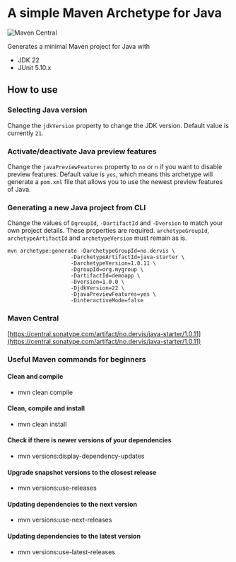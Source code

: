 # A simple Maven Archetype for Java
![Maven Central](https://img.shields.io/maven-central/v/no.dervis/java-starter?style=flat-square)

Generates a minimal Maven project for Java with

- JDK 22
- JUnit 5.10.x

## How to use

### Selecting Java version
Change the `jdkVersion` property to change the JDK version. Default value is currently `21`.

### Activate/deactivate Java preview features
Change the `javaPreviewFeatures` property to `no` or `n` if you want to disable preview features. Default value is `yes`, which means this archetype will generate a `pom.xml` file that allows you to use the newest preview features of Java.

### Generating a new Java project from CLI
Change the values of `DgroupId`, `-DartifactId` and `-Dversion` to match your own project details. These properties are required. `archetypeGroupId`, `archetypeArtifactId` and `archetypeVersion` must remain as is.

```
mvn archetype:generate -DarchetypeGroupId=no.dervis \
                    -DarchetypeArtifactId=java-starter \
                    -DarchetypeVersion=1.0.11 \
                    -DgroupId=org.mygroup \
                    -DartifactId=demoapp \
                    -Dversion=1.0.0 \
                    -DjdkVersion=22 \
                    -DjavaPreviewFeatures=yes \
                    -DinteractiveMode=false
```

### Maven Central
[https://central.sonatype.com/artifact/no.dervis/java-starter/1.0.11](https://central.sonatype.com/artifact/no.dervis/java-starter/1.0.11)

### Useful Maven commands for beginners
#### Clean and compile

- mvn clean compile

#### Clean, compile and install

- mvn clean install

#### Check if there is newer versions of your dependencies
- mvn versions:display-dependency-updates

#### Upgrade snapshot versions to the closest release
- mvn versions:use-releases

#### Updating dependencies to the next version
- mvn versions:use-next-releases

#### Updating dependencies to the latest version
- mvn versions:use-latest-releases